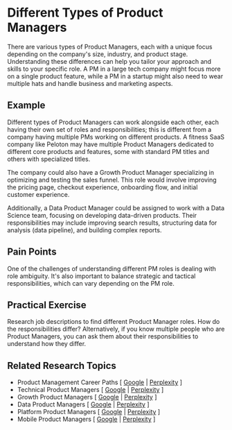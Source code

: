 # Different Types of Product Managers

There are various types of Product Managers, each with a unique focus depending on the company's size, industry, and product stage. Understanding these differences can help you tailor your approach and skills to your specific role. A PM in a large tech company might focus more on a single product feature, while a PM in a startup might also need to wear multiple hats and handle business and marketing aspects.

## Example

Different types of Product Managers can work alongside each other, each having their own set of roles and responsibilities; this is different from a company having multiple PMs working on different products. A fitness SaaS company like Peloton may have multiple Product Managers dedicated to different core products and features, some with standard PM titles and others with specialized titles.

The company could also have a Growth Product Manager specializing in optimizing and testing the sales funnel. This role would involve improving the pricing page, checkout experience, onboarding flow, and initial customer experience.

Additionally, a Data Product Manager could be assigned to work with a Data Science team, focusing on developing data-driven products. Their responsibilities may include improving search results, structuring data for analysis (data pipeline), and building complex reports.

## Pain Points

One of the challenges of understanding different PM roles is dealing with role ambiguity. It's also important to balance strategic and tactical responsibilities, which can vary depending on the PM role.

## Practical Exercise

Research job descriptions to find different Product Manager roles. How do the responsibilities differ? Alternatively, if you know multiple people who are Product Managers, you can ask them about their responsibilities to understand how they differ.

## Related Research Topics

* Product Management Career Paths \[ [Google](https://www.google.com/search?q=Product%20Management%20Career%20Paths%20in%20product%20management) | [Perplexity](https://www.perplexity.ai/?q=Product%20Management%20Career%20Paths%20in%20product%20management) ]
* Technical Product Managers \[ [Google](https://www.google.com/search?q=Technical%20Product%20Managers%20in%20product%20management) | [Perplexity](https://www.perplexity.ai/?q=Technical%20Product%20Managers%20in%20product%20management) ]
* Growth Product Managers \[ [Google](https://www.google.com/search?q=Growth%20Product%20Managers%20in%20product%20management) | [Perplexity](https://www.perplexity.ai/?q=Growth%20Product%20Managers%20in%20product%20management) ]
* Data Product Managers \[ [Google](https://www.google.com/search?q=Data%20Product%20Managers%20in%20product%20management) | [Perplexity](https://www.perplexity.ai/?q=Data%20Product%20Managers%20in%20product%20management) ]
* Platform Product Managers \[ [Google](https://www.google.com/search?q=Platform%20Product%20Managers%20in%20product%20management) | [Perplexity](https://www.perplexity.ai/?q=Platform%20Product%20Managers%20in%20product%20management) ]
* Mobile Product Managers \[ [Google](https://www.google.com/search?q=Mobile%20Product%20Managers%20in%20product%20management) | [Perplexity](https://www.perplexity.ai/?q=Mobile%20Product%20Managers%20in%20product%20management) ]

